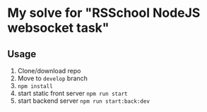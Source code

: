 # My solve for "RSSchool NodeJS websocket task"

## Usage
1. Clone/download repo
2. Move to `develop` branch
3. `npm install`
4. start static front server `npm run start`
5. start backend server `npm run start:back:dev`
